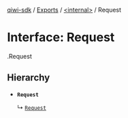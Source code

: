 [qiwi-sdk](../README.md) / [Exports](../modules.md) / [<internal\>](../modules/internal_.md) / Request

# Interface: Request

[<internal>](../modules/internal_.md).Request

## Hierarchy

- **`Request`**

  ↳ [`Request`](internal_.Request.md)
